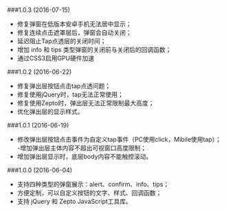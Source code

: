 ###1.0.3 (2016-07-15)
+ 修复弹窗在低版本安卓手机无法居中显示；
+ 修复连续点击遮罩层后，弹窗会自动关闭；
+ 延迟阻止Tap点透层的关闭时间；
+ 增加 info 和 tips 类型弹窗的关闭前与关闭后的回调函数；
+ 通过CSS3启用GPU硬件加速

###1.0.2 (2016-06-22)
+ 修复弹出层按钮点击tap点透问题；
+ 修复使用jQuery时，tap无法正常使用；
+ 修复使用Zepto时，弹出层无法正常限制最大高度；
+ 优化弹出层的显示样式。

###1.0.1 (2016-06-19)
+ 修改弹出层按钮点击事件为自定义tap事件（PC使用click，Mibile使用tap）；
-增加弹出层主体内容不超出可视窗口高度限制；
+ 增加弹出层显示时，底层body内容不能触控滚动。

###1.0.0 (2016-06-04)
+ 支持四种类型的弹窗展示：alert、confirm、info、tips；
+ 方便定制，可以自定义按钮的文字、样式、回调函数；
+ 支持 jQuery 和 Zepto JavaScript工具库。
